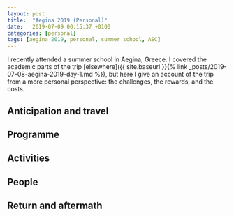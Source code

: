 ```yaml
---
layout: post
title:  "Aegina 2019 (Personal)"
date:   2019-07-09 00:15:37 +0100
categories: [personal]
tags: [aegina 2019, personal, summer school, ASC]
---
```


I recently attended a summer school in Aegina, Greece. I covered the academic parts of the trip [elsewhere]({{ site.baseurl }}{% link _posts/2019-07-08-aegina-2019-day-1.md %}), but here I give an account of the trip from a more personal perspective: the challenges, the rewards, and the costs.

## Anticipation and travel

## Programme

## Activities

## People

## Return and aftermath
